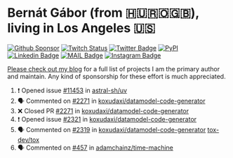 # Bernát Gábor (from 🇭🇺🇷🇴🇬🇧), living in Los Angeles 🇺🇸

[![Github Sponsor](https://img.shields.io/static/v1?label=Sponsor&message=%E2%9D%A4&logo=GitHub&link=https://github.com/sponsors/gaborbernat&style=flat-square)](https://github.com/sponsors/gaborbernat)
[![Twitch Status](https://img.shields.io/twitch/status/gaborbernat?style=flat-square)](https://www.twitch.tv/gaborbernat)
[![Twitter Badge](https://img.shields.io/badge/-@gjbernat-1ca0f1?style=flat-square&labelColor=1ca0f1&logo=twitter&logoColor=white&link=https://twitter.com/gjbernat)](https://twitter.com/gjbernat)
[![PyPI](https://img.shields.io/badge/-gaborbernat-0073b7?style=flat-square&logo=Python&logoColor=white&link=https://pypi.org/user/gaborbernat/)](https://pypi.org/user/gaborbernat/)
[![Linkedin Badge](https://img.shields.io/badge/-gaborbernat-blue?style=flat-square&logo=Linkedin&logoColor=white&link=https://www.linkedin.com/in/gaborbernat/)](https://www.linkedin.com/in/gaborbernat/)
[![MAIL Badge](https://img.shields.io/badge/-gaborjbernat@gmail.com-c14438?style=flat-square&logo=Gmail&logoColor=white&link=mailto:gaborjbernat@gmail.com)](mailto:gaborjbernat@gmail.com)
[![Instagram Badge](https://img.shields.io/badge/-@gabor__bernat-845EC2?style=flat-square&labelColor=white&logo=Instagram&link=https://instagram.com/gabor_bernat/)](https://instagram.com/gabor_bernat)

[Please check out my blog](https://bernat.tech/about/) for a full list of projects I am the primary author and maintain.
Any kind of sponsorship for these effort is much appreciated.

<!--START_SECTION:activity-->

1. ❗ Opened issue [#11453](https://github.com/astral-sh/uv/issues/11453) in [astral-sh/uv](https://github.com/astral-sh/uv)
2. 🗣 Commented on [#2271](https://github.com/koxudaxi/datamodel-code-generator/pull/2271#issuecomment-2651645216) in [koxudaxi/datamodel-code-generator](https://github.com/koxudaxi/datamodel-code-generator)
3. ❌ Closed PR [#2271](https://github.com/koxudaxi/datamodel-code-generator/pull/2271) in [koxudaxi/datamodel-code-generator](https://github.com/koxudaxi/datamodel-code-generator)
4. ❗ Opened issue [#2321](https://github.com/koxudaxi/datamodel-code-generator/issues/2321) in [koxudaxi/datamodel-code-generator](https://github.com/koxudaxi/datamodel-code-generator)
5. 🗣 Commented on [#2319](https://github.com/koxudaxi/datamodel-code-generator/issues/2319#issuecomment-2651629132) in [koxudaxi/datamodel-code-generator](https://github.com/koxudaxi/datamodel-code-generator)
   [tox-dev/tox](https://github.com/tox-dev/tox)
5. 🗣 Commented on [#457](https://github.com/adamchainz/time-machine/pull/457#issuecomment-2197730644) in
[adamchainz/time-machine](https://github.com/adamchainz/time-machine)
<!--END_SECTION:activity-->
